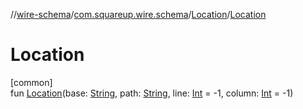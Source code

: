 //[wire-schema](../../../index.md)/[com.squareup.wire.schema](../index.md)/[Location](index.md)/[Location](-location.md)

# Location

[common]\
fun [Location](-location.md)(base: [String](https://kotlinlang.org/api/latest/jvm/stdlib/kotlin/-string/index.html), path: [String](https://kotlinlang.org/api/latest/jvm/stdlib/kotlin/-string/index.html), line: [Int](https://kotlinlang.org/api/latest/jvm/stdlib/kotlin/-int/index.html) = -1, column: [Int](https://kotlinlang.org/api/latest/jvm/stdlib/kotlin/-int/index.html) = -1)
